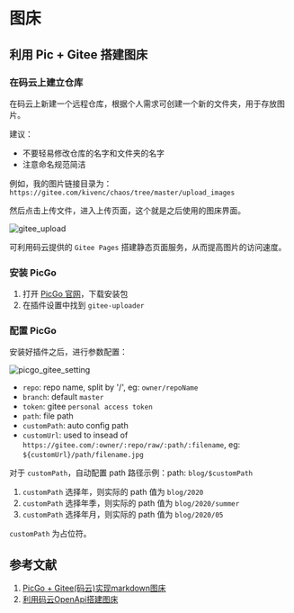 # 图床

## 利用 Pic + Gitee 搭建图床

### 在码云上建立仓库

在码云上新建一个远程仓库，根据个人需求可创建一个新的文件夹，用于存放图片。

建议：

- 不要轻易修改仓库的名字和文件夹的名字
- 注意命名规范简洁

例如，我的图片链接目录为： `https://gitee.com/kivenc/chaos/tree/master/upload_images`

然后点击上传文件，进入上传页面，这个就是之后使用的图床界面。

![gitee_upload](https://gitee.com/KivenC/chaos/raw/master/upload_images/20200808153710.png)

可利用码云提供的 `Gitee Pages` 搭建静态页面服务，从而提高图片的访问速度。

### 安装 PicGo

1. 打开 [PicGo 官网](https://molunerfinn.com/PicGo/)，下载安装包
2. 在插件设置中找到 `gitee-uploader`

### 配置 PicGo

安装好插件之后，进行参数配置：

![picgo_gitee_setting](https://gitee.com/KivenC/chaos/raw/master/upload_images/20200808153728.png)

- `repo`: repo name, split by '/', eg: `owner/repoName`
- `branch`: default `master`
- `token`: gitee `personal access token`
- `path`: file path
- `customPath`: auto config path
- `customUrl`: used to insead of `https://gitee.com/:owner/:repo/raw/:path/:filename`, eg: `${customUrl}/path/filename.jpg`

对于 `customPath`，自动配置 path 路径示例：path: `blog/$customPath`

1. `customPath` 选择年，则实际的 path 值为 `blog/2020`
2. `customPath` 选择年季，则实际的 path 值为 `blog/2020/summer`
3. `customPath` 选择年月，则实际的 path 值为 `blog/2020/05`

`customPath` 为占位符。

## 参考文献

1. [PicGo + Gitee(码云)实现markdown图床](https://www.jianshu.com/p/b69950a49ae2)
2. [利用码云OpenApi搭建图床](https://www.cnblogs.com/imist/p/11417582.html)
